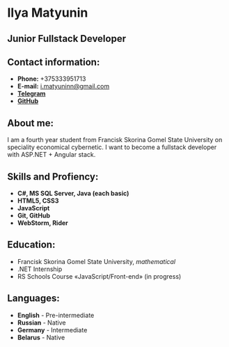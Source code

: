 # Ilya Matyunin
## Junior Fullstack Developer

## Contact information:
* __Phone:__ +375333951713
* __E-mail:__ i.matyuninn@gmail.com
* [**Telegram**](https://t.me/imatyunin)
* [**GitHub**](https://github.com/SmartMdn)

## About me:

I am a fourth year student from Francisk Skorina Gomel State University on speciality economical cybernetic. I want to become a fullstack developer with ASP.NET + Angular stack.

## Skills and Profiency:

* __C#, MS SQL Server, Java (each basic)__
* __HTML5, CSS3__
* __JavaScript__
* __Git, GitHub__
* __WebStorm, Rider__

## Education:

* Francisk Skorina Gomel State University, _mathematical_
* .NET Internship
* RS Schools Course «JavaScript/Front-end» (in progress)

## Languages:

* __English__ - Pre-intermediate
* __Russian__ - Native
* __Germany__ - Intermediate
* __Belarus__ - Native
